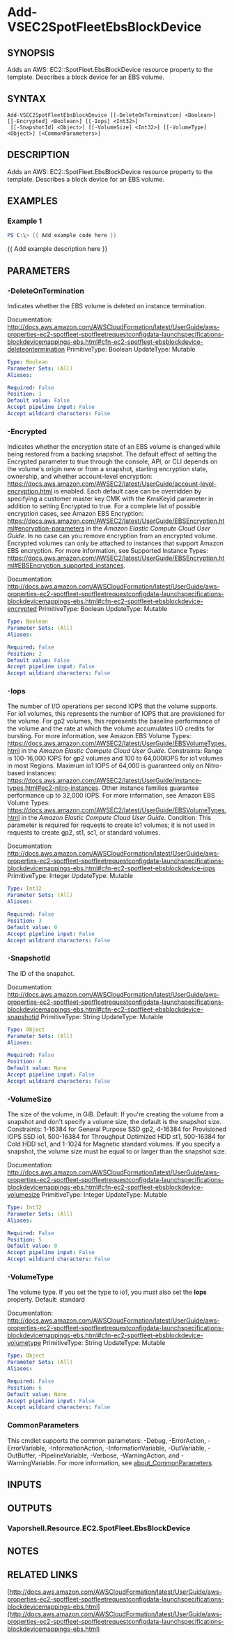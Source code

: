 # Add-VSEC2SpotFleetEbsBlockDevice

## SYNOPSIS
Adds an AWS::EC2::SpotFleet.EbsBlockDevice resource property to the template.
Describes a block device for an EBS volume.

## SYNTAX

```
Add-VSEC2SpotFleetEbsBlockDevice [[-DeleteOnTermination] <Boolean>] [[-Encrypted] <Boolean>] [[-Iops] <Int32>]
 [[-SnapshotId] <Object>] [[-VolumeSize] <Int32>] [[-VolumeType] <Object>] [<CommonParameters>]
```

## DESCRIPTION
Adds an AWS::EC2::SpotFleet.EbsBlockDevice resource property to the template.
Describes a block device for an EBS volume.

## EXAMPLES

### Example 1
```powershell
PS C:\> {{ Add example code here }}
```

{{ Add example description here }}

## PARAMETERS

### -DeleteOnTermination
Indicates whether the EBS volume is deleted on instance termination.

Documentation: http://docs.aws.amazon.com/AWSCloudFormation/latest/UserGuide/aws-properties-ec2-spotfleet-spotfleetrequestconfigdata-launchspecifications-blockdevicemappings-ebs.html#cfn-ec2-spotfleet-ebsblockdevice-deleteontermination
PrimitiveType: Boolean
UpdateType: Mutable

```yaml
Type: Boolean
Parameter Sets: (All)
Aliases:

Required: False
Position: 1
Default value: False
Accept pipeline input: False
Accept wildcard characters: False
```

### -Encrypted
Indicates whether the encryption state of an EBS volume is changed while being restored from a backing snapshot.
The default effect of setting the Encrypted parameter to true through the console, API, or CLI depends on the volume's origin new or from a snapshot, starting encryption state, ownership, and whether account-level encryption: https://docs.aws.amazon.com/AWSEC2/latest/UserGuide/account-level-encryption.html is enabled.
Each default case can be overridden by specifying a customer master key CMK with the KmsKeyId parameter in addition to setting Encrypted to true.
For a complete list of possible encryption cases, see Amazon EBS Encryption: https://docs.aws.amazon.com/AWSEC2/latest/UserGuide/EBSEncryption.html#encryption-parameters in the *Amazon Elastic Compute Cloud User Guide*.
In no case can you remove encryption from an encrypted volume.
Encrypted volumes can only be attached to instances that support Amazon EBS encryption.
For more information, see Supported Instance Types: https://docs.aws.amazon.com/AWSEC2/latest/UserGuide/EBSEncryption.html#EBSEncryption_supported_instances.

Documentation: http://docs.aws.amazon.com/AWSCloudFormation/latest/UserGuide/aws-properties-ec2-spotfleet-spotfleetrequestconfigdata-launchspecifications-blockdevicemappings-ebs.html#cfn-ec2-spotfleet-ebsblockdevice-encrypted
PrimitiveType: Boolean
UpdateType: Mutable

```yaml
Type: Boolean
Parameter Sets: (All)
Aliases:

Required: False
Position: 2
Default value: False
Accept pipeline input: False
Accept wildcard characters: False
```

### -Iops
The number of I/O operations per second IOPS that the volume supports.
For io1 volumes, this represents the number of IOPS that are provisioned for the volume.
For gp2 volumes, this represents the baseline performance of the volume and the rate at which the volume accumulates I/O credits for bursting.
For more information, see Amazon EBS Volume Types: https://docs.aws.amazon.com/AWSEC2/latest/UserGuide/EBSVolumeTypes.html in the *Amazon Elastic Compute Cloud User Guide*.
Constraints: Range is 100-16,000 IOPS for gp2 volumes and 100 to 64,000IOPS for io1 volumes in most Regions.
Maximum io1 IOPS of 64,000 is guaranteed only on Nitro-based instances: https://docs.aws.amazon.com/AWSEC2/latest/UserGuide/instance-types.html#ec2-nitro-instances.
Other instance families guarantee performance up to 32,000 IOPS.
For more information, see Amazon EBS Volume Types: https://docs.aws.amazon.com/AWSEC2/latest/UserGuide/EBSVolumeTypes.html in the *Amazon Elastic Compute Cloud User Guide*.
Condition: This parameter is required for requests to create io1 volumes; it is not used in requests to create gp2, st1, sc1, or standard volumes.

Documentation: http://docs.aws.amazon.com/AWSCloudFormation/latest/UserGuide/aws-properties-ec2-spotfleet-spotfleetrequestconfigdata-launchspecifications-blockdevicemappings-ebs.html#cfn-ec2-spotfleet-ebsblockdevice-iops
PrimitiveType: Integer
UpdateType: Mutable

```yaml
Type: Int32
Parameter Sets: (All)
Aliases:

Required: False
Position: 3
Default value: 0
Accept pipeline input: False
Accept wildcard characters: False
```

### -SnapshotId
The ID of the snapshot.

Documentation: http://docs.aws.amazon.com/AWSCloudFormation/latest/UserGuide/aws-properties-ec2-spotfleet-spotfleetrequestconfigdata-launchspecifications-blockdevicemappings-ebs.html#cfn-ec2-spotfleet-ebsblockdevice-snapshotid
PrimitiveType: String
UpdateType: Mutable

```yaml
Type: Object
Parameter Sets: (All)
Aliases:

Required: False
Position: 4
Default value: None
Accept pipeline input: False
Accept wildcard characters: False
```

### -VolumeSize
The size of the volume, in GiB.
Default: If you're creating the volume from a snapshot and don't specify a volume size, the default is the snapshot size.
Constraints: 1-16384 for General Purpose SSD gp2, 4-16384 for Provisioned IOPS SSD io1, 500-16384 for Throughput Optimized HDD st1, 500-16384 for Cold HDD sc1, and 1-1024 for Magnetic standard volumes.
If you specify a snapshot, the volume size must be equal to or larger than the snapshot size.

Documentation: http://docs.aws.amazon.com/AWSCloudFormation/latest/UserGuide/aws-properties-ec2-spotfleet-spotfleetrequestconfigdata-launchspecifications-blockdevicemappings-ebs.html#cfn-ec2-spotfleet-ebsblockdevice-volumesize
PrimitiveType: Integer
UpdateType: Mutable

```yaml
Type: Int32
Parameter Sets: (All)
Aliases:

Required: False
Position: 5
Default value: 0
Accept pipeline input: False
Accept wildcard characters: False
```

### -VolumeType
The volume type.
If you set the type to io1, you must also set the **Iops** property.
Default: standard

Documentation: http://docs.aws.amazon.com/AWSCloudFormation/latest/UserGuide/aws-properties-ec2-spotfleet-spotfleetrequestconfigdata-launchspecifications-blockdevicemappings-ebs.html#cfn-ec2-spotfleet-ebsblockdevice-volumetype
PrimitiveType: String
UpdateType: Mutable

```yaml
Type: Object
Parameter Sets: (All)
Aliases:

Required: False
Position: 6
Default value: None
Accept pipeline input: False
Accept wildcard characters: False
```

### CommonParameters
This cmdlet supports the common parameters: -Debug, -ErrorAction, -ErrorVariable, -InformationAction, -InformationVariable, -OutVariable, -OutBuffer, -PipelineVariable, -Verbose, -WarningAction, and -WarningVariable. For more information, see [about_CommonParameters](http://go.microsoft.com/fwlink/?LinkID=113216).

## INPUTS

## OUTPUTS

### Vaporshell.Resource.EC2.SpotFleet.EbsBlockDevice
## NOTES

## RELATED LINKS

[http://docs.aws.amazon.com/AWSCloudFormation/latest/UserGuide/aws-properties-ec2-spotfleet-spotfleetrequestconfigdata-launchspecifications-blockdevicemappings-ebs.html](http://docs.aws.amazon.com/AWSCloudFormation/latest/UserGuide/aws-properties-ec2-spotfleet-spotfleetrequestconfigdata-launchspecifications-blockdevicemappings-ebs.html)

